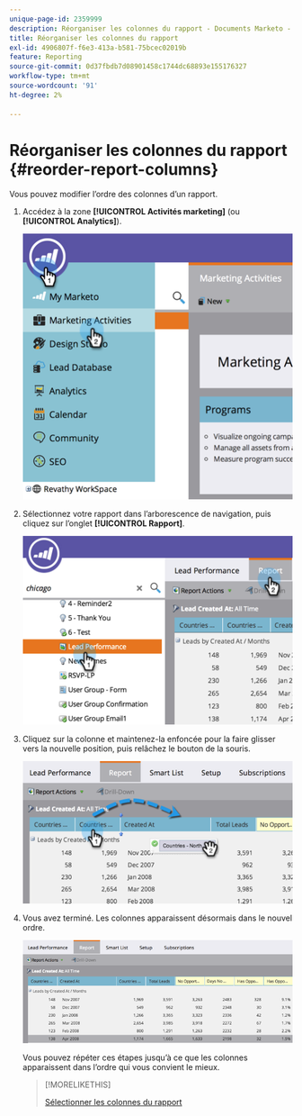 ```yaml
---
unique-page-id: 2359999
description: Réorganiser les colonnes du rapport - Documents Marketo - Documentation du produit
title: Réorganiser les colonnes du rapport
exl-id: 4906807f-f6e3-413a-b581-75bcec02019b
feature: Reporting
source-git-commit: 0d37fbdb7d08901458c1744dc68893e155176327
workflow-type: tm+mt
source-wordcount: '91'
ht-degree: 2%

---
```


# Réorganiser les colonnes du rapport {#reorder-report-columns}

Vous pouvez modifier l’ordre des colonnes d’un rapport.

1. Accédez à la zone **[!UICONTROL Activités marketing]** (ou **[!UICONTROL Analytics]**).

   ![](assets/image2014-9-16-10-3a50-3a27.png)

1. Sélectionnez votre rapport dans l’arborescence de navigation, puis cliquez sur l’onglet **[!UICONTROL Rapport]**.

   ![](assets/image2014-9-16-10-3a50-3a31.png)

1. Cliquez sur la colonne et maintenez-la enfoncée pour la faire glisser vers la nouvelle position, puis relâchez le bouton de la souris.

   ![](assets/image2014-9-16-10-3a50-3a34.png)

1. Vous avez terminé. Les colonnes apparaissent désormais dans le nouvel ordre.

   ![](assets/image2014-9-16-10-3a50-3a37.png)

   Vous pouvez répéter ces étapes jusqu’à ce que les colonnes apparaissent dans l’ordre qui vous convient le mieux.

   >[!MORELIKETHIS]
   >
   >[Sélectionner les colonnes du rapport](/help/marketo/product-docs/reporting/basic-reporting/editing-reports/select-report-columns.md)
